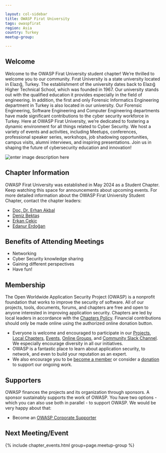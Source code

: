 ```yaml
---

layout: col-sidebar
title: OWASP Firat University
tags: owaspfirat
region: Asia
country: Turkey
meetup-group:

---
```


## Welcome
Welcome to the OWASP Firat University student chapter! We’re thrilled to welcome you to our community. Fırat University is a state university located in Elazığ, Turkey. The establishment of the university dates back to Elazığ Higher Technical School, which was founded in 1967. Our university stands out with the qualified education it provides especially in the field of engineering. In addition, the first and only Forensic Informatics Engineering department in Turkey is also located in our university. Our Forensic Engineering, Software Engineering and Computer Engineering departments have made significant contributions to the cyber security workforce in Turkey.
Here at OWASP Firat University, we’re dedicated to fostering a dynamic environment for all things related to Cyber Security. We host a variety of events and activities, including Meetups, conferences, professional speaker series, workshops, job shadowing opportunities, campus visits, alumni interviews, and inspiring presentations. Join us in shaping the future of cybersecurity education and innovation!

![enter image description here](https://owasp.org/www-chapter-firat-university/assets/images/OWASP%20Full%20Logo%20-%20Blue.png)
## Chapter Information
OWASP Firat University was established in May 2024 as a Student Chapter.
Keep watching this space for announcements about upcoming events. For more detailed information about the OWASP Firat University Student Chapter, contact the chapter leaders:

 - [Doç. Dr. Erhan Akbal](mailto:erhan.akbal@owasp.org)
 - [Deniz Bektaş](mailto:deniz.bektas@owasp.org)
 - [Erkan Çekiç](mailto:erkan.cekic@owasp.org)
 - [Edanur Erdoğan](mailto:edanur.erdogan@owasp.org)

## Benefits of Attending Meetings
-   Networking
-   Cyber Security knowledge sharing
-   Gaining different perspectives
-   Have fun!

## Membership
The Open Worldwide Application Security Project (OWASP) is a nonprofit foundation that works to improve the security of software. All of our projects, tools, documents, forums, and chapters are free and open to anyone interested in improving application security.
Chapters are led by local leaders in accordance with the  [Chapters Policy](https://owasp.org/www-policy/operational/chapters). Financial contributions should only be made online using the authorized online donation button.
-   Everyone is welcome and encouraged to participate in our  [Projects](https://owasp.org/projects/),  [Local Chapters](https://owasp.org/chapters/),  [Events](https://owasp.org/events/),  [Online Groups](https://groups.google.com/a/owasp.com/), and  [Community Slack Channel](https://owasp.slack.com/). We especially encourage diversity in all our initiatives.
- OWASP is a fantastic place to learn about application security, to network, and even to build your reputation as an expert.
- We also encourage you to be  [become a member](https://owasp.org/membership/)  or consider a  [donation](https://owasp.org/donate/)  to support our ongoing work.

## Supporters
OWASP finances the projects and its organization through sponsors. A sponsor sustainably supports the work of OWASP. You have two options - which you can also use both in parallel - to support OWASP. We would be very happy about that:
-   Become an  [OWASP Corporate Supporter](https://owasp.org/supporters/)
  
Next Meeting/Event <!-- You should keep this section as it will populate your meetup events -->
---------------------
{% include chapter_events.html group=page.meetup-group %}
